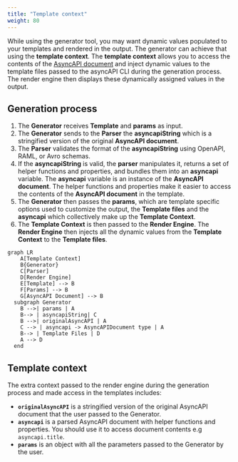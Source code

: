 ```yaml
---
title: "Template context"
weight: 80
---
```


While using the generator tool, you may want dynamic values populated to your templates and rendered in the output. The generator can achieve that using the **template context**.
The **template context** allows you to access the contents of the [AsyncAPI document](asyncapi-document.md) and inject dynamic values to the template files passed to the asyncAPI CLI during the generation process. The render engine then displays these dynamically assigned values in the output.

## Generation process
1. The **Generator** receives **Template** and **params** as input.
2. The **Generator** sends to the **Parser** the **asyncapiString** which is a stringified version of the original **AsyncAPI document**. 
3. The **Parser** validates the format of the **asyncapiString** using OpenAPI, RAML, or Avro schemas.
4. If the **asyncapiString** is valid, the **parser** manipulates it, returns a set of helper functions and properties, and bundles them into an **asyncapi** variable. The **asyncapi** variable is an instance of the **AsyncAPI document**. The helper functions and properties make it easier to access the contents of the **AsyncAPI document** in the template.
5. The **Generator** then passes the **params**, which are template specific options used to customize the output, the **Template files** and the **asyncapi** which collectively make up the **Template Context**.
6. The **Template Context** is then passed to the **Render Engine**. The **Render Engine** then injects all the dynamic values from the **Template Context** to the **Template files**.
   
``` mermaid
graph LR
    A[Template Context]
    B{Generator}
    C[Parser]
    D[Render Engine]
    E[Template] --> B
    F[Params] --> B
    G[AsyncAPI Document] --> B
  subgraph Generator
    B -->| params | A
    B--> | asyncapiString| C
    B -->| originalAsyncAPI | A
    C --> | asyncapi -> AsyncAPIDocument type | A
    B--> | Template Files | D
    A --> D
  end
```

## Template context
The extra context passed to the render engine during the generation process and made access in the templates includes:

- **`originalAsyncAPI`** is a stringified version of the original AsyncAPI document that the user passed to the Generator.
- **`asyncapi`** is a parsed AsyncAPI document with helper functions and properties. You should use it to access document contents e.g `asyncapi.title`.
- **`params`** is an object with all the parameters passed to the Generator by the user.